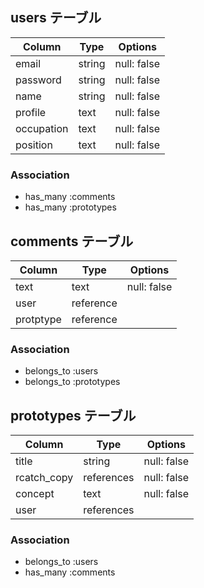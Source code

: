 ## users テーブル

| Column     | Type   | Options     |
| ---------- | ------ | ----------- |
| email      | string | null: false |
| password   | string | null: false |
| name       | string | null: false |
| profile    | text   | null: false |
| occupation | text   | null: false |
| position   | text   | null: false |

### Association

- has_many :comments
- has_many :prototypes

## comments テーブル

| Column    | Type      | Options     |
| --------- | --------- | ----------- |
| text      | text      | null: false |
| user      | reference |             |
| protptype | reference |             |

### Association

- belongs_to :users
- belongs_to :prototypes

## prototypes テーブル

| Column      | Type       | Options     |
| ----------- | ---------- | ----------- |
| title       | string     | null: false |
| rcatch_copy | references | null: false |
| concept     | text       | null: false |
| user        | references |             |

### Association

- belongs_to :users
- has_many :comments

